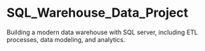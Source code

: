 # SQL_Warehouse_Data_Project
Building a modern data warehouse with SQL server, including ETL processes, data modeling, and analytics.
